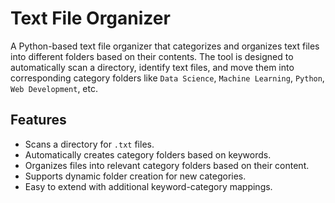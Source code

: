 # Text File Organizer

A Python-based text file organizer that categorizes and organizes text files into different folders based on their contents. The tool is designed to automatically scan a directory, identify text files, and move them into corresponding category folders like `Data Science`, `Machine Learning`, `Python`, `Web Development`, etc.

## Features

- Scans a directory for `.txt` files.
- Automatically creates category folders based on keywords.
- Organizes files into relevant category folders based on their content.
- Supports dynamic folder creation for new categories.
- Easy to extend with additional keyword-category mappings.
